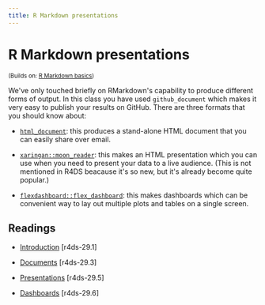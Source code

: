 ```yaml
---
title: R Markdown presentations
---
```


<!-- Generated automatically from rmarkdown-formats.yml. Do not edit by hand -->

# R Markdown presentations
<small>(Builds on: [R Markdown basics](rmarkdown-basics.md))</small>

We've only touched briefly on RMarkdown's capability to produce different
forms of output. In this class you have used `github_document` which
makes it very easy to publish your results on GitHub. There are three
formats that you should know about:

* [`html_document`](http://rmarkdown.rstudio.com/html_document_format.html):
  this produces a stand-alone HTML document that you can easily share over
  email.

* [`xaringan::moon_reader`](https://slides.yihui.name/xaringan): this makes
  an HTML presentation which you can use when you need to present your data
  to a live audience. (This is not mentioned in R4DS beacause it's so new,
  but it's already become quite popular.)

* [`flexdashboard::flex_dashboard`](http://rmarkdown.rstudio.com/flexdashboard/):
  this makes dashboards which can be convenient way to lay out multiple plots
  and tables on a single screen.

## Readings

  * [Introduction](http://r4ds.had.co.nz/r-markdown-formats.html#introduction-20) [r4ds-29.1]

  * [Documents](http://r4ds.had.co.nz/r-markdown-formats.html#documents) [r4ds-29.3]

  * [Presentations](http://r4ds.had.co.nz/r-markdown-formats.html#presentations) [r4ds-29.5]

  * [Dashboards](http://r4ds.had.co.nz/r-markdown-formats.html#dashboards) [r4ds-29.6]



